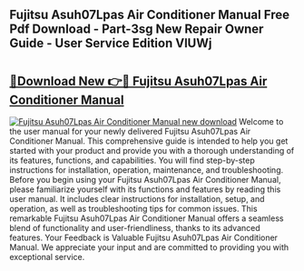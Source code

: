 ## Fujitsu Asuh07Lpas Air Conditioner Manual Free Pdf Download - Part-3sg New Repair Owner Guide - User Service Edition VlUWj

# <h2><a href="http://bc44772.oget.top/?id=Fujitsu+Asuh07Lpas+Air+Conditioner+Manual">🔗Download New 👉🔴 Fujitsu Asuh07Lpas Air Conditioner Manual</a></h2>

[![Fujitsu Asuh07Lpas Air Conditioner Manual new download](https://i.imgur.com/5g1atiW.png)](http://bc44772.oget.top/?id=Fujitsu+Asuh07Lpas+Air+Conditioner+Manual)
Welcome to the user manual for your newly delivered Fujitsu Asuh07Lpas Air Conditioner Manual. This comprehensive guide is intended to help you get started with your product and provide you with a thorough understanding of its features, functions, and capabilities. You will find step-by-step instructions for installation, operation, maintenance, and troubleshooting. Before you begin using your Fujitsu Asuh07Lpas Air Conditioner Manual, please familiarize yourself with its functions and features by reading this user manual. It includes clear instructions for installation, setup, and operation, as well as troubleshooting tips for common issues. This remarkable Fujitsu Asuh07Lpas Air Conditioner Manual offers a seamless blend of functionality and user-friendliness, thanks to its advanced features. Your Feedback is Valuable Fujitsu Asuh07Lpas Air Conditioner Manual. We appreciate your input and are committed to providing you with exceptional service.

